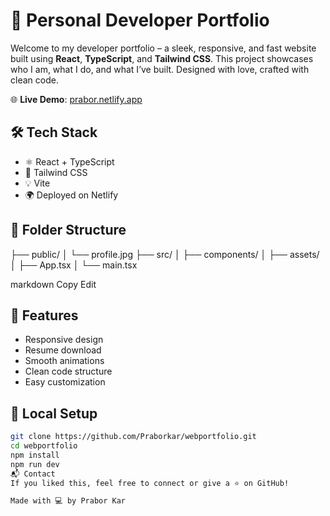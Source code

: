 # 🚀 Personal Developer Portfolio

Welcome to my developer portfolio – a sleek, responsive, and fast website built using **React**, **TypeScript**, and **Tailwind CSS**. This project showcases who I am, what I do, and what I’ve built. Designed with love, crafted with clean code.

🌐 **Live Demo**: [prabor.netlify.app](https://prabor.netlify.app)

## 🛠 Tech Stack

- ⚛️ React + TypeScript
- 🎨 Tailwind CSS
- 💡 Vite
- 🌍 Deployed on Netlify

## 📁 Folder Structure

├── public/
│ └── profile.jpg
├── src/
│ ├── components/
│ ├── assets/
│ ├── App.tsx
│ └── main.tsx

markdown
Copy
Edit

## 📌 Features

- Responsive design
- Resume download
- Smooth animations
- Clean code structure
- Easy customization

## 🚧 Local Setup

```bash
git clone https://github.com/Praborkar/webportfolio.git
cd webportfolio
npm install
npm run dev
📬 Contact
If you liked this, feel free to connect or give a ⭐ on GitHub!

Made with 💻 by Prabor Kar
